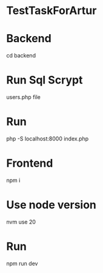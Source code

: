 # TestTaskForArtur

# Backend
 cd backend
# Run Sql Scrypt
 users.php file
# Run
 php -S localhost:8000 index.php
 
# Frontend
npm i
# Use node version
nvm use 20 
# Run
npm run dev